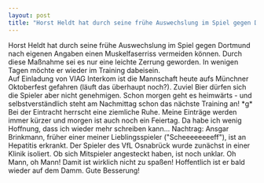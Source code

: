 ```yaml
---
layout: post
title: "Horst Heldt hat durch seine frühe Auswechslung im Spiel gegen Dortmund nach eigenen Angaben einen Muskelfaserriss vermeiden können."
---
```


Horst Heldt hat durch seine frühe Auswechslung im Spiel gegen Dortmund nach eigenen Angaben einen Muskelfaserriss vermeiden können. Durch diese Maßnahme sei es nur eine leichte Zerrung geworden. In wenigen Tagen möchte er wieder im Training dabeisein.  
Auf Einladung von VIAG Interkom ist die Mannschaft heute aufs Münchner Oktoberfest gefahren (läuft das überhaupt noch?). Zuviel Bier dürfen sich die Spieler aber nicht genehmigen. Schon morgen geht es heimwärts - und selbstverständlich steht am Nachmittag schon das nächste Training an! \*g\* Bei der Eintracht herrscht eine ziemliche Ruhe. Meine Einträge werden immer kürzer und morgen ist auch noch ein Feiertag. Da habe ich wenig Hoffnung, dass ich wieder mehr schreiben kann... Nachtrag: Ansgar Brinkmann, früher einer meiner Lieblingsspieler ("Scheeeeeeeeff"), ist an Hepatitis erkrankt. Der Spieler des VfL Osnabrück wurde zunächst in einer Klinik isoliert. Ob sich Mitspieler angesteckt haben, ist noch unklar. Oh Mann, oh Mann! Damit ist wirklich nicht zu spaßen! Hoffentlich ist er bald wieder auf dem Damm. Gute Besserung!
